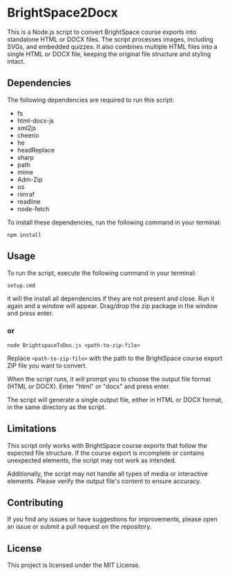 ﻿# BrightSpace2Docx

This is a Node.js script to convert BrightSpace course exports into standalone HTML or DOCX files. The script processes images, including SVGs, and embedded quizzes. It also combines multiple HTML files into a single HTML or DOCX file, keeping the original file structure and styling intact.

## Dependencies

The following dependencies are required to run this script:

- fs
- html-docx-js
- xml2js
- cheerio
- he
- headReplace
- sharp
- path
- mime
- Adm-Zip
- os
- rimraf
- readline
- node-fetch

To install these dependencies, run the following command in your terminal:

```
npm install
```

## Usage

To run the script, execute the following command in your terminal:

```
setup.cmd
```
it will the install all dependencies if they are not present and close. Run it again and a window will appear.
Drag/drop the zip package in the window and press enter.

### or

```
node BrightspaceToDoc.js <path-to-zip-file>
```

Replace `<path-to-zip-file>` with the path to the BrightSpace course export ZIP file you want to convert.

When the script runs, it will prompt you to choose the output file format (HTML or DOCX). Enter "html" or "docx" and press enter.

The script will generate a single output file, either in HTML or DOCX format, in the same directory as the script.

## Limitations

This script only works with BrightSpace course exports that follow the expected file structure. If the course export is incomplete or contains unexpected elements, the script may not work as intended.

Additionally, the script may not handle all types of media or interactive elements. Please verify the output file's content to ensure accuracy.

## Contributing

If you find any issues or have suggestions for improvements, please open an issue or submit a pull request on the repository.

## License

This project is licensed under the MIT License.
